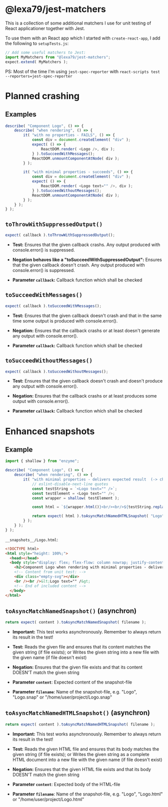 # @lexa79/jest-matchers

This is a collection of some additional matchers I use for unit testing of React applicationer together with Jest.

To use them with an React app which I started with `create-react-app`, I add the following to `setupTests.js`:

``` js
// Add some useful matchers to Jest:
import MyMatchers from "@lexa79/jest-matchers";
expect.extend( MyMatchers );
```

PS: Most of the time I'm using `jest-spec-reporter` with `react-scripts test --reporters=jest-spec-reporter`

# Planned crashing

## Examples

``` js
describe( "Component Logo", () => {
	describe( "when rendering", () => {
		it( "with no properties - FAILS", () => {
			const div = document.createElement( "div" );
			expect( () => {
				ReactDOM.render( <Logo />, div );
			} ).toSucceedWithMessages();
			ReactDOM.unmountComponentAtNode( div );
		} );

		it( "with minimal properties - succeeds", () => {
			const div = document.createElement( "div" );
			expect( () => {
				ReactDOM.render( <Logo text="" />, div );
			} ).toSucceedWithoutMessages();
			ReactDOM.unmountComponentAtNode( div );
		} );
	} );
} );
```

## `toThrowWithSuppressedOutput()`

``` js
expect( callback ).toThrowWithSuppressedOutput();
```

* **Test:**
  Ensures that the given callback crashs.
  Any output produced with console.error() is suppressed.

* **Negation behaves like a "toSucceedWithSuppressedOutput":**
  Ensures that the given callback doesn't crash.
  Any output produced with console.error() is suppressed.

* **Parameter `callback`:**
  Callback function which shall be checked

## `toSucceedWithMessages()`

``` js
expect( callback ).toSucceedWithMessages();
```

* **Test:**
  Ensures that the given callback doesn't crash
  and that in the same time some output is produced with console.error().

* **Negation:**
  Ensures that the callback crashs or
  at least doesn't generate any output with console.error().

* **Parameter `callback`:**
  Callback function which shall be checked

## `toSucceedWithoutMessages()`

``` js
expect( callback ).toSucceedWithoutMessages();
```

* **Test:** 
  Ensures that the given callback doesn't crash
  and doesn't produce any output with console.error().

* **Negation:**
  Ensures that the callback crashs or
  at least produces some output with console.error().

* **Parameter `callback`:**
  Callback function which shall be checked

# Enhanced snapshots

## Example

``` js
import { shallow } from "enzyme";

describe( "Component Logo", () => {
	describe( "when rendering", () => {
		it( "with minimal properties - delivers expected result  (-> check snapshot, too)", () => {
			// eslint-disable-next-line quotes
			const testString = `<Logo text="" />`;
			const testElement = <Logo text="" />;
			const wrapper = shallow( testElement );

			const html = `${wrapper.html()}<br/><br/>${testString.replace( "<", "&lt;" ).replace( ">", "&gt;" )}`;

			return expect( html ).toAsyncMatchNamedHTMLSnapshot( "Logo" );
		} );
	} );
} );
```

`__snapshots__/Logo.html`:

``` html
<!DOCTYPE html>
<html style="height: 100%;">
  <head></head>
  <body style="display: flex; flex-flow: column nowrap; justify-content: center; align-items: center; height: 100%;">
    <h2>Component Logo when rendering with minimal properties - delivers expected result (-> check snapshot, too)</h2>
    <!-- Content from unit test: -->
    <div class="empty-svg"></div>
    <br /><br />&lt;Logo text="" /&gt;
    <!-- End of included content -->
  </body>
</html>
```

## `toAsyncMatchNamedSnapshot()` (asynchron)

``` js
return expect( content ).toAsyncMatchNamedSnapshot( filename );
```

* **Important:**
  This test works asynchronously. Remember to always return its result in the test!

* **Test:**
  Reads the given file and ensures that its content matches the given string (if file exists); or
  Writes the given string into a new file with the given name (if file doesn't exist)

* **Negation:**
  Ensures that the given file exists and that its content DOESN'T match the given string

* **Parameter `content`**:
  Expected content of the snapshot-file

* **Parameter `filename`**:
  Name of the snapshot-file, e.g. "Logo", "Logo.snap" or "/home/user/project/Logo.snap"

## `toAsyncMatchNamedHTMLSnapshot()` (asynchron)

``` js
return expect( content ).toAsyncMatchNamedHTMLSnapshot( filename );
```

* **Important:**
  This test works asynchronously. Remember to always return its result in the test!

* **Test:**
  Reads the given HTML file and ensures that its body matches the given string (if file exists); or
  Writes the given string as a complete HTML document into a new file with the given name (if file doesn't exist)

* **Negation:**
  Ensures that the given HTML file exists and that its body DOESN'T match the given string

* **Parameter `content`**:
  Expected body of the HTML-file

* **Parameter `filename`**:
  Name of the snapshot-file, e.g. "Logo", "Logo.html" or "/home/user/project/Logo.html"
